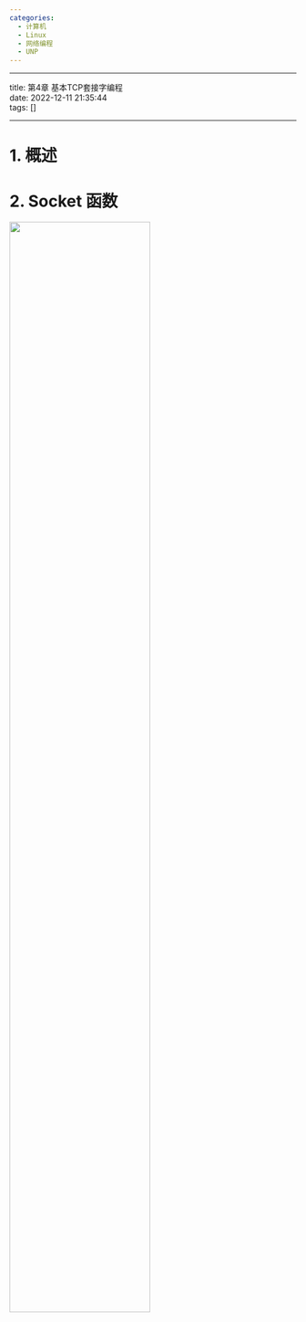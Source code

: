 ```yaml
---
categories:
  - 计算机
  - Linux
  - 网络编程
  - UNP
---
```

--- 

title: 第4章 基本TCP套接字编程  
date: 2022-12-11 21:35:44  
tags: []  

---


# 1. 概述


# 2. Socket 函数

<img src=" https://coachhe-1305181419.cos.ap-guangzhou.myqcloud.com/Redis/20221211191104.png" width = "70%" />

